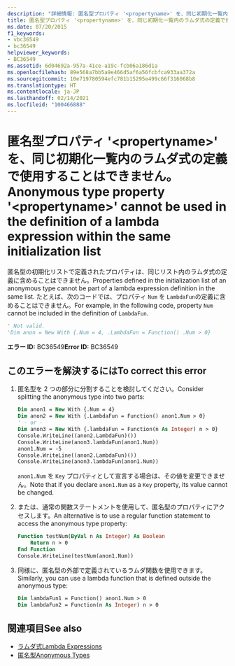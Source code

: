 ```yaml
---
description: "詳細情報: 匿名型プロパティ '<propertyname>' を、同じ初期化一覧内のラムダ式の定義で使用することはできません"
title: 匿名型プロパティ '<propertyname>' を、同じ初期化一覧内のラムダ式の定義で使用することはできません。
ms.date: 07/20/2015
f1_keywords:
- vbc36549
- bc36549
helpviewer_keywords:
- BC36549
ms.assetid: 6d04692a-957a-41ce-a19c-fcb06a186d1a
ms.openlocfilehash: 89e568a7bb5a9e466d5af6a56fcbfca933aa372a
ms.sourcegitcommit: 10e719780594efc781b15295e499c66f316068b8
ms.translationtype: HT
ms.contentlocale: ja-JP
ms.lasthandoff: 02/14/2021
ms.locfileid: "100466888"
---
```

# <a name="anonymous-type-property-propertyname-cannot-be-used-in-the-definition-of-a-lambda-expression-within-the-same-initialization-list"></a><span data-ttu-id="a7f06-103">匿名型プロパティ '\<propertyname>' を、同じ初期化一覧内のラムダ式の定義で使用することはできません。</span><span class="sxs-lookup"><span data-stu-id="a7f06-103">Anonymous type property '\<propertyname>' cannot be used in the definition of a lambda expression within the same initialization list</span></span>

<span data-ttu-id="a7f06-104">匿名型の初期化リストで定義されたプロパティは、同じリスト内のラムダ式の定義に含めることはできません。</span><span class="sxs-lookup"><span data-stu-id="a7f06-104">Properties defined in the initialization list of an anonymous type cannot be part of a lambda expression definition in the same list.</span></span> <span data-ttu-id="a7f06-105">たとえば、次のコードでは、プロパティ `Num` を `LambdaFun`の定義に含めることはできません。</span><span class="sxs-lookup"><span data-stu-id="a7f06-105">For example, in the following code, property `Num` cannot be included in the definition of `LambdaFun`.</span></span>

```vb
' Not valid.
'Dim anon = New With {.Num = 4, .LambdaFun = Function() .Num > 0}
```

<span data-ttu-id="a7f06-106">**エラー ID:** BC36549</span><span class="sxs-lookup"><span data-stu-id="a7f06-106">**Error ID:** BC36549</span></span>

## <a name="to-correct-this-error"></a><span data-ttu-id="a7f06-107">このエラーを解決するには</span><span class="sxs-lookup"><span data-stu-id="a7f06-107">To correct this error</span></span>

1. <span data-ttu-id="a7f06-108">匿名型を 2 つの部分に分割することを検討してください。</span><span class="sxs-lookup"><span data-stu-id="a7f06-108">Consider splitting the anonymous type into two parts:</span></span>

    ```vb
    Dim anon1 = New With {.Num = 4}
    Dim anon2 = New With {.LambdaFun = Function() anon1.Num > 0}
    ' - or -
    Dim anon3 = New With {.lambdaFun = Function(n As Integer) n > 0}
    Console.WriteLine((anon2.LambdaFun)())
    Console.WriteLine(anon3.lambdaFun(anon1.Num))
    anon1.Num = -5
    Console.WriteLine((anon2.LambdaFun)())
    Console.WriteLine(anon3.lambdaFun(anon1.Num))
    ```

    <span data-ttu-id="a7f06-109">`anon1.Num` を `Key` プロパティとして宣言する場合は、その値を変更できません。</span><span class="sxs-lookup"><span data-stu-id="a7f06-109">Note that if you declare `anon1.Num` as a `Key` property, its value cannot be changed.</span></span>

2. <span data-ttu-id="a7f06-110">または、通常の関数ステートメントを使用して、匿名型のプロパティにアクセスします。</span><span class="sxs-lookup"><span data-stu-id="a7f06-110">An alternative is to use a regular function statement to access the anonymous type property:</span></span>

    ```vb
    Function testNum(ByVal n As Integer) As Boolean
        Return n > 0
    End Function
    Console.WriteLine(testNum(anon1.Num))
    ```

3. <span data-ttu-id="a7f06-111">同様に、匿名型の外部で定義されているラムダ関数を使用できます。</span><span class="sxs-lookup"><span data-stu-id="a7f06-111">Similarly, you can use a lambda function that is defined outside the anonymous type:</span></span>

    ```vb
    Dim lambdaFun1 = Function() anon1.Num > 0
    Dim lambdaFun2 = Function(n As Integer) n > 0
    ```

## <a name="see-also"></a><span data-ttu-id="a7f06-112">関連項目</span><span class="sxs-lookup"><span data-stu-id="a7f06-112">See also</span></span>

- [<span data-ttu-id="a7f06-113">ラムダ式</span><span class="sxs-lookup"><span data-stu-id="a7f06-113">Lambda Expressions</span></span>](../programming-guide/language-features/procedures/lambda-expressions.md)
- [<span data-ttu-id="a7f06-114">匿名型</span><span class="sxs-lookup"><span data-stu-id="a7f06-114">Anonymous Types</span></span>](../programming-guide/language-features/objects-and-classes/anonymous-types.md)
